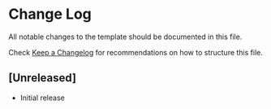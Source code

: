 # Change Log

All notable changes to the template should be documented in this file.

Check [Keep a Changelog](http://keepachangelog.com/) for recommendations on how to structure this file.

## [Unreleased]

- Initial release
